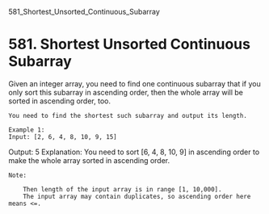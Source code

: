 581_Shortest_Unsorted_Continuous_Subarray
# 581. Shortest Unsorted Continuous Subarray

Given an integer array, you need to find one continuous subarray that if you only sort
        this subarray in ascending order, then the whole array will be sorted in ascending order,
        too. 

    You need to find the shortest such subarray and output its length.

    Example 1:
    Input: [2, 6, 4, 8, 10, 9, 15]
Output: 5
Explanation: You need to sort [6, 4, 8, 10, 9] in ascending order to make the whole array sorted in ascending order.

    

    Note:
    
        Then length of the input array is in range [1, 10,000].
        The input array may contain duplicates, so ascending order here means <=.